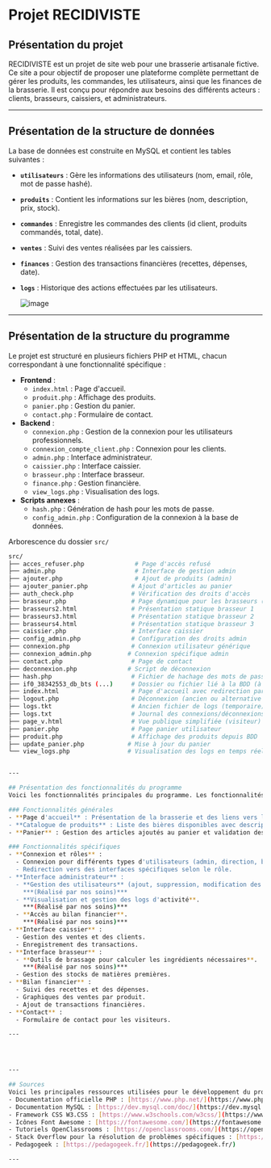 # Projet RECIDIVISTE

## Présentation du projet
RECIDIVISTE est un projet de site web pour une brasserie artisanale fictive. Ce site a pour objectif de proposer une plateforme complète permettant de gérer les produits, les commandes, les utilisateurs, ainsi que les finances de la brasserie. Il est conçu pour répondre aux besoins des différents acteurs : clients, brasseurs, caissiers, et administrateurs.

---

## Présentation de la structure de données
La base de données est construite en MySQL et contient les tables suivantes :
- **`utilisateurs`** : Gère les informations des utilisateurs (nom, email, rôle, mot de passe hashé).
- **`produits`** : Contient les informations sur les bières (nom, description, prix, stock).
- **`commandes`** : Enregistre les commandes des clients (id client, produits commandés, total, date).
- **`ventes`** : Suivi des ventes réalisées par les caissiers.
- **`finances`** : Gestion des transactions financières (recettes, dépenses, date).
- **`logs`** : Historique des actions effectuées par les utilisateurs.

  ![image](https://github.com/user-attachments/assets/0ab81147-6b13-4d1b-a6b3-1aff0a570d02)


---

## Présentation de la structure du programme
Le projet est structuré en plusieurs fichiers PHP et HTML, chacun correspondant à une fonctionnalité spécifique :
- **Frontend** :
  - `index.html` : Page d'accueil.
  - `produit.php` : Affichage des produits.
  - `panier.php` : Gestion du panier.
  - `contact.php` : Formulaire de contact.
- **Backend** :
  - `connexion.php` : Gestion de la connexion pour les utilisateurs professionnels.
  - `connexion_compte_client.php` : Connexion pour les clients.
  - `admin.php` : Interface administrateur.
  - `caissier.php` : Interface caissier.
  - `brasseur.php` : Interface brasseur.
  - `finance.php` : Gestion financière.
  - `view_logs.php` : Visualisation des logs.
- **Scripts annexes** :
  - `hash.php` : Génération de hash pour les mots de passe.
  - `config_admin.php` : Configuration de la connexion à la base de données.
 
Arborescence du dossier `src/`

```bash
src/
├── acces_refuser.php              # Page d'accès refusé
├── admin.php                      # Interface de gestion admin
├── ajouter.php                    # Ajout de produits (admin)
├── ajouter_panier.php            # Ajout d'articles au panier
├── auth_check.php                # Vérification des droits d'accès
├── brasseur.php                  # Page dynamique pour les brasseurs (WIP)
├── brasseurs2.html               # Présentation statique brasseur 1
├── brasseurs3.html               # Présentation statique brasseur 2
├── brasseurs4.html               # Présentation statique brasseur 3
├── caissier.php                  # Interface caissier
├── config_admin.php              # Configuration des droits admin
├── connexion.php                 # Connexion utilisateur générique
├── connexion_admin.php          # Connexion spécifique admin
├── contact.php                   # Page de contact
├── deconnexion.php              # Script de déconnexion
├── hash.php                      # Fichier de hachage des mots de passe
├── if0_38342553_db_bts (...)     # Dossier ou fichier lié à la BDD (à préciser)
├── index.html                    # Page d'accueil avec redirection par rôle
├── logout.php                    # Déconnexion (ancien ou alternative ?)
├── logs.tkt                      # Ancien fichier de logs (temporaire)
├── logs.txt                      # Journal des connexions/déconnexions
├── page_v.html                   # Vue publique simplifiée (visiteur)
├── panier.php                    # Page panier utilisateur
├── produit.php                   # Affichage des produits depuis BDD
├── update_panier.php            # Mise à jour du panier
└── view_logs.php                # Visualisation des logs en temps réel


---

## Présentation des fonctionnalités du programme
Voici les fonctionnalités principales du programme. Les fonctionnalités **réalisées par nos soins** sont mises en **gras** et en couleur.

### Fonctionnalités générales
- **Page d'accueil** : Présentation de la brasserie et des liens vers les différentes sections.
- **Catalogue de produits** : Liste des bières disponibles avec descriptions, prix et options d'achat.
- **Panier** : Gestion des articles ajoutés au panier et validation des commandes.

### Fonctionnalités spécifiques
- **Connexion et rôles** :
  - Connexion pour différents types d'utilisateurs (admin, direction, brasseur, caissier, client).
  - Redirection vers des interfaces spécifiques selon le rôle.
- **Interface administrateur** :
  - **Gestion des utilisateurs** (ajout, suppression, modification des rôles).  
    ***(Réalisé par nos soins)***  
  - **Visualisation et gestion des logs d'activité**.  
    ***(Réalisé par nos soins)***  
  - **Accès au bilan financier**.  
    ***(Réalisé par nos soins)***
- **Interface caissier** :
  - Gestion des ventes et des clients.
  - Enregistrement des transactions.
- **Interface brasseur** :
  - **Outils de brassage pour calculer les ingrédients nécessaires**.  
    ***(Réalisé par nos soins)***  
  - Gestion des stocks de matières premières.
- **Bilan financier** :
  - Suivi des recettes et des dépenses.
  - Graphiques des ventes par produit.
  - Ajout de transactions financières.
- **Contact** :
  - Formulaire de contact pour les visiteurs.

---




---

## Sources
Voici les principales ressources utilisées pour le développement du projet :
- Documentation officielle PHP : [https://www.php.net/](https://www.php.net/)
- Documentation MySQL : [https://dev.mysql.com/doc/](https://dev.mysql.com/doc/)
- Framework CSS W3.CSS : [https://www.w3schools.com/w3css/](https://www.w3schools.com/w3css/)
- Icônes Font Awesome : [https://fontawesome.com/](https://fontawesome.com/)
- Tutoriels OpenClassrooms : [https://openclassrooms.com/](https://openclassrooms.com/)
- Stack Overflow pour la résolution de problèmes spécifiques : [https://stackoverflow.com/](https://stackoverflow.com/)
- Pedagogeek : [https://pedagogeek.fr/](https://pedagogeek.fr/)

---


